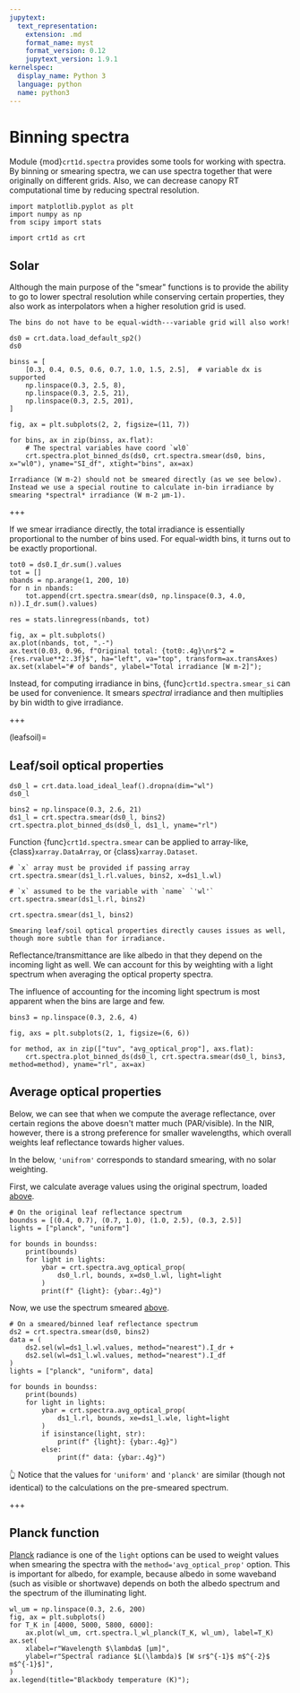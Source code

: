 ```yaml
---
jupytext:
  text_representation:
    extension: .md
    format_name: myst
    format_version: 0.12
    jupytext_version: 1.9.1
kernelspec:
  display_name: Python 3
  language: python
  name: python3
---
```


# Binning spectra

Module {mod}`crt1d.spectra` provides some tools for working with spectra.
By binning or smearing spectra, we can use spectra together that were originally on different grids.
Also, we can decrease canopy RT computational time by reducing spectral resolution.

```{code-cell} ipython3
import matplotlib.pyplot as plt
import numpy as np
from scipy import stats

import crt1d as crt
```

## Solar

Although the main purpose of the "smear" functions is to provide the ability to go to lower spectral resolution while conserving certain properties, they also work as interpolators when a higher resolution grid is used.

```{note}
The bins do not have to be equal-width---variable grid will also work!
```

```{code-cell} ipython3
ds0 = crt.data.load_default_sp2()
ds0
```

```{code-cell} ipython3
binss = [
    [0.3, 0.4, 0.5, 0.6, 0.7, 1.0, 1.5, 2.5],  # variable dx is supported
    np.linspace(0.3, 2.5, 8),
    np.linspace(0.3, 2.5, 21),
    np.linspace(0.3, 2.5, 201),
]

fig, ax = plt.subplots(2, 2, figsize=(11, 7))

for bins, ax in zip(binss, ax.flat):
    # The spectral variables have coord `wl0`
    crt.spectra.plot_binned_ds(ds0, crt.spectra.smear(ds0, bins, x="wl0"), yname="SI_df", xtight="bins", ax=ax)
```

```{warning}
Irradiance (W m-2) should not be smeared directly (as we see below).
Instead we use a special routine to calculate in-bin irradiance by smearing *spectral* irradiance (W m-2 μm-1).
```

+++

If we smear irradiance directly, the total irradiance is essentially proportional to the number of bins used. For equal-width bins, it turns out to be exactly proportional.

```{code-cell} ipython3
tot0 = ds0.I_dr.sum().values
tot = []
nbands = np.arange(1, 200, 10)
for n in nbands:
    tot.append(crt.spectra.smear(ds0, np.linspace(0.3, 4.0, n)).I_dr.sum().values)

res = stats.linregress(nbands, tot)

fig, ax = plt.subplots()
ax.plot(nbands, tot, ".-")
ax.text(0.03, 0.96, f"Original total: {tot0:.4g}\nr$^2 = {res.rvalue**2:.3f}$", ha="left", va="top", transform=ax.transAxes)
ax.set(xlabel="# of bands", ylabel="Total irradiance [W m-2]");
```

Instead, for computing irradiance in bins, {func}`crt1d.spectra.smear_si` can be used for convenience. It smears *spectral* irradiance and then multiplies by bin width to give irradiance.

+++

(leafsoil)=
## Leaf/soil optical properties

```{code-cell} ipython3
ds0_l = crt.data.load_ideal_leaf().dropna(dim="wl")
ds0_l
```

```{code-cell} ipython3
bins2 = np.linspace(0.3, 2.6, 21)
ds1_l = crt.spectra.smear(ds0_l, bins2)
crt.spectra.plot_binned_ds(ds0_l, ds1_l, yname="rl")
```

Function {func}`crt1d.spectra.smear` can be applied to array-like, {class}`xarray.DataArray`, or {class}`xarray.Dataset`.

```{code-cell} ipython3
# `x` array must be provided if passing array
crt.spectra.smear(ds1_l.rl.values, bins2, x=ds1_l.wl)
```

```{code-cell} ipython3
# `x` assumed to be the variable with `name` `'wl'`
crt.spectra.smear(ds1_l.rl, bins2)
```

```{code-cell} ipython3
crt.spectra.smear(ds1_l, bins2)
```

```{warning}
Smearing leaf/soil optical properties directly causes issues as well, though more subtle than for irradiance.
```

Reflectance/transmittance are like albedo in that they depend on the incoming light as well. We can account for this by weighting with a light spectrum when averaging the optical property spectra.

The influence of accounting for the incoming light spectrum is most apparent when the bins are large and few.

```{code-cell} ipython3
bins3 = np.linspace(0.3, 2.6, 4)

fig, axs = plt.subplots(2, 1, figsize=(6, 6))

for method, ax in zip(["tuv", "avg_optical_prop"], axs.flat):
    crt.spectra.plot_binned_ds(ds0_l, crt.spectra.smear(ds0_l, bins3, method=method), yname="rl", ax=ax)
```

## Average optical properties

Below, we can see that when we compute the average reflectance, over certain regions the above doesn't matter much (PAR/visible). In the NIR, however, there is a strong preference for smaller wavelengths, which overall weights leaf reflectance towards higher values.

In the below, `'unifrom'` corresponds to standard smearing, with no solar weighting.

First, we calculate average values using the original spectrum, loaded [above](leafsoil).

```{code-cell} ipython3
# On the original leaf reflectance spectrum
boundss = [(0.4, 0.7), (0.7, 1.0), (1.0, 2.5), (0.3, 2.5)]
lights = ["planck", "uniform"]

for bounds in boundss:
    print(bounds)
    for light in lights:
        ybar = crt.spectra.avg_optical_prop(
            ds0_l.rl, bounds, x=ds0_l.wl, light=light
        )
        print(f" {light}: {ybar:.4g}")
```

Now, we use the spectrum smeared [above](leafsoil).

```{code-cell} ipython3
# On a smeared/binned leaf reflectance spectrum
ds2 = crt.spectra.smear(ds0, bins2)
data = (
    ds2.sel(wl=ds1_l.wl.values, method="nearest").I_dr +
    ds2.sel(wl=ds1_l.wl.values, method="nearest").I_df
)
lights = ["planck", "uniform", data]

for bounds in boundss:
    print(bounds)
    for light in lights:
        ybar = crt.spectra.avg_optical_prop(
            ds1_l.rl, bounds, xe=ds1_l.wle, light=light
        )
        if isinstance(light, str):
            print(f" {light}: {ybar:.4g}")
        else:
            print(f" data: {ybar:.4g}")
```

👆 Notice that the values for `'uniform'` and `'planck'` are similar (though not identical) to the calculations on the pre-smeared spectrum.

+++

## Planck function

[Planck](https://en.wikipedia.org/wiki/Planck%27s_law) radiance is one of the `light` options can be used to weight values
when smearing the spectra with the `method='avg_optical_prop'` option. This is important for albedo, for example, because albedo in some waveband (such as visible or shortwave) depends on both the albedo spectrum and the spectrum of the illuminating light.

```{code-cell} ipython3
wl_um = np.linspace(0.3, 2.6, 200)
fig, ax = plt.subplots()
for T_K in [4000, 5000, 5800, 6000]:
    ax.plot(wl_um, crt.spectra.l_wl_planck(T_K, wl_um), label=T_K)
ax.set(
    xlabel=r"Wavelength $\lambda$ [μm]",
    ylabel=r"Spectral radiance $L(\lambda)$ [W sr$^{-1}$ m$^{-2}$ m$^{-1}$]",
)
ax.legend(title="Blackbody temperature (K)");
```
